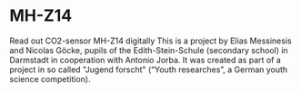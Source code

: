 # MH-Z14
Read out CO2-sensor MH-Z14 digitally
This is a project by Elias Messinesis and Nicolas Göcke, pupils of the Edith-Stein-Schule (secondary school) in Darmstadt in cooperation with Antonio Jorba.
It was created as part of a project in so called "Jugend forscht" (“Youth researches”, a German youth science competition).
